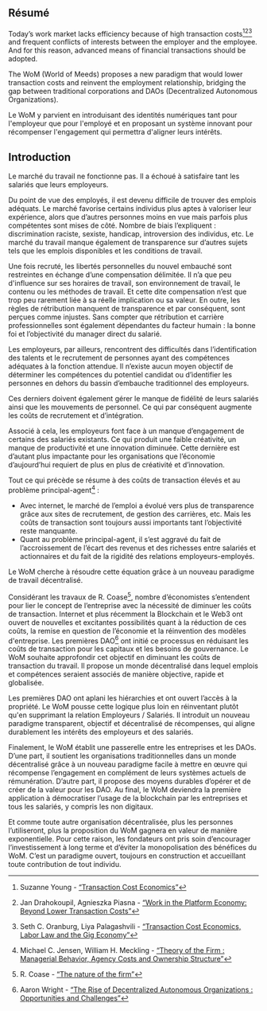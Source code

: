 

## Résumé

Today’s work market lacks efficiency because of high transaction costs[^1][^2][^3] and frequent conflicts of interests between the employer and the employee. And for this reason, advanced means of financial transactions should be adopted.

The WoM (World of Meeds) proposes a new paradigm that would lower transaction costs and reinvent the employment relationship, bridging the gap between traditional corporations and DAOs (Decentralized Autonomous Organizations).

Le WoM y parvient en introduisant des identités numériques tant pour l'employeur que pour l'employé et en proposant un système innovant pour récompenser l'engagement qui permettra d'aligner leurs intérêts.

## Introduction

Le marché du travail ne fonctionne pas. Il a échoué à satisfaire tant les salariés que leurs employeurs.

Du point de vue des employés, il est devenu difficile de trouver des emplois adéquats. Le marché favorise certains individus plus aptes à valoriser leur expérience, alors que d’autres personnes moins en vue mais parfois plus compétentes sont mises de côté. Nombre de biais l’expliquent : discrimination raciste, sexiste, handicap, introversion des individus, etc. Le marché du travail manque également de transparence sur d’autres sujets tels que les emplois disponibles et les conditions de travail.

Une fois recruté, les libertés personnelles du nouvel embauché sont restreintes en échange d’une compensation délimitée. Il n’a que peu d'influence sur ses horaires de travail, son environnement de travail, le contenu ou les méthodes de travail. Et cette dite compensation n’est que trop peu rarement liée à sa réelle implication ou sa valeur. En outre, les règles de rétribution manquent de transparence et par conséquent, sont perçues comme injustes. Sans compter que rétribution et carrière professionnelles sont également dépendantes du facteur humain : la bonne foi et l’objectivité du manager direct du salarié.

Les employeurs, par ailleurs, rencontrent des difficultés dans l’identification des talents et le recrutement de personnes ayant des compétences adéquates à la fonction attendue. Il n’existe aucun moyen objectif de déterminer les compétences du potentiel candidat ou d’identifier les personnes en dehors du bassin d’embauche traditionnel des employeurs.

Ces derniers doivent également gérer le manque de fidélité de leurs salariés ainsi que les mouvements de personnel. Ce qui par conséquent augmente les coûts de recrutement et d’intégration.

Associé à cela, les employeurs font face à un manque d’engagement de certains des salariés existants. Ce qui produit une faible créativité, un manque de productivité et une innovation diminuée. Cette dernière est d’autant plus impactante pour les organisations que l’économie d’aujourd’hui requiert de plus en plus de créativité et d’innovation.

Tout ce qui précède se résume à des coûts de transaction élevés et au problème principal-agent[^4] :

- Avec internet, le marché de l’emploi a évolué vers plus de transparence grâce aux sites de recrutement, de gestion des carrières, etc. Mais les coûts de transaction sont toujours aussi importants tant l’objectivité reste manquante.
- Quant au problème principal-agent, il s’est aggravé du fait de l’accroissement de l’écart des revenus et des richesses entre salariés et actionnaires et du fait de la rigidité des relations employeurs-employés.

Le WoM cherche à résoudre cette équation grâce à un nouveau paradigme de travail décentralisé.

Considérant les travaux de R. Coase[^5], nombre d’économistes s’entendent pour lier le concept de l’entreprise avec la nécessité de diminuer les coûts de transaction. Internet et plus récemment la Blockchain et le Web3 ont ouvert de nouvelles et excitantes possibilités quant à la réduction de ces coûts, la remise en question de l’économie et la réinvention des modèles d'entreprise. Les premières DAO[^6] ont initié ce processus en réduisant les coûts de transaction pour les capitaux et les besoins de gouvernance. Le WoM souhaite approfondir cet objectif en diminuant les coûts de transaction du travail. Il propose un monde décentralisé dans lequel emplois et compétences seraient associés de manière objective, rapide et globalisée.

Les premières DAO ont aplani les hiérarchies et ont ouvert l’accès à la propriété. Le WoM pousse cette logique plus loin en réinventant plutôt qu'en supprimant la relation Employeurs / Salariés. Il introduit un nouveau paradigme transparent, objectif et décentralisé de récompenses, qui aligne durablement les intérêts des employeurs et des salariés.

Finalement, le WoM établit une passerelle entre les entreprises et les DAOs. D’une part, il soutient les organisations traditionnelles dans un monde décentralisé grâce à un nouveau paradigme facile à mettre en œuvre qui récompense l’engagement en complément de leurs systèmes actuels de rémunération. D’autre part, il propose des moyens durables d’opérer et de créer de la valeur pour les DAO. Au final, le WoM deviendra la première application à démocratiser l’usage de la blockchain par les entreprises et tous les salariés, y compris les non digitaux.

Et comme toute autre organisation décentralisée, plus les personnes l’utiliseront, plus la proposition du WoM gagnera en valeur de manière exponentielle. Pour cette raison, les fondateurs ont pris soin d’encourager l’investissement à long terme et d’éviter la monopolisation des bénéfices du WoM. C’est un paradigme ouvert, toujours en construction et accueillant toute contribution de tout individu.


[^1]: Suzanne Young - [“Transaction Cost Economics”](https://www.academia.edu/24703426/Transaction_Cost_Economics)
[^2]: Jan Drahokoupil, Agnieszka Piasna - [“Work in the Platform Economy: Beyond Lower Transaction Costs”](https://www.intereconomics.eu/contents/year/2017/number/6/article/work-in-the-platform-economy-beyond-lower-transaction-costs.html)
[^3]: Seth C. Oranburg, Liya Palagashvili - [“Transaction Cost Economics, Labor Law and the Gig Economy”](https://dsc.duq.edu/cgi/viewcontent.cgi?article=1115&context=law-faculty-scholarship)
[^4]: Michael C. Jensen, William H. Meckling - [“Theory of the Firm : Managerial Behavior, Agency Costs and Ownership Structure”](https://www.sfu.ca/~wainwrig/Econ400/jensen-meckling.pdf)
[^5]: R. Coase - [“The nature of the firm”](http://econdse.org/wp-content/uploads/2014/09/firm-coase.pdf)
[^6]: Aaron Wright - [“The Rise of Decentralized Autonomous Organizations : Opportunities and Challenges”](https://stanford-jblp.pubpub.org/pub/rise-of-daos/release/1)

